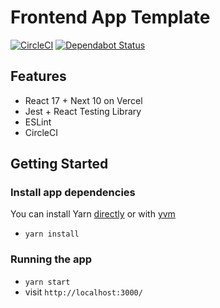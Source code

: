 # Frontend App Template

[![CircleCI](https://circleci.com/gh/jackcohen5/fe-template.svg?style=svg)](https://circleci.com/gh/jackcohen5/fe-template)
[![Dependabot Status](https://api.dependabot.com/badges/status?host=github&repo=jackcohen5/fe-template)](https://dependabot.com)

## Features

* React 17 + Next 10 on Vercel
* Jest + React Testing Library
* ESLint
* CircleCI

## Getting Started

### Install app dependencies

You can install Yarn [directly](https://yarnpkg.com/en/docs/install) or with [yvm](https://github.com/tophat/yvm)

* `yarn install`

### Running the app

* `yarn start`
* visit `http://localhost:3000/`
